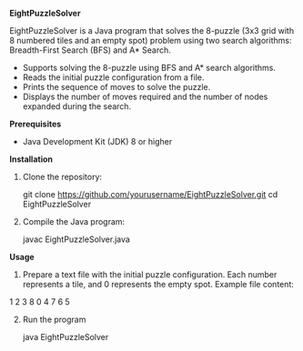 **EightPuzzleSolver**

EightPuzzleSolver is a Java program that solves the 8-puzzle (3x3 grid with 8 numbered tiles and an empty spot) problem using two search algorithms: Breadth-First Search (BFS) and A* Search.

- Supports solving the 8-puzzle using BFS and A* search algorithms.
- Reads the initial puzzle configuration from a file.
- Prints the sequence of moves to solve the puzzle.
- Displays the number of moves required and the number of nodes expanded during the search.

**Prerequisites**

- Java Development Kit (JDK) 8 or higher

**Installation**

1. Clone the repository:
   
   git clone https://github.com/yourusername/EightPuzzleSolver.git
   cd EightPuzzleSolver

2. Compile the Java program:

   javac EightPuzzleSolver.java

**Usage**

1. Prepare a text file with the initial puzzle configuration. Each number represents a tile, and 0 represents the empty spot. Example file content:

  1 2 3
  8 0 4
  7 6 5

2. Run the program

   java EightPuzzleSolver

